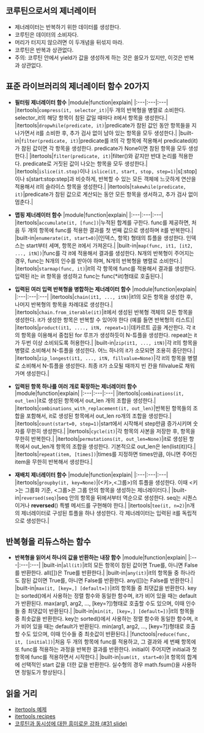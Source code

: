 ## 코루틴으로서의 제너레이터
- 제너레이터는 반복하기 위한 데이터를 생성한다.
- 코루틴은 데이터의 소비자다.
- 머리가 터지지 않으려면 이 두개념을 뒤섞지 마라.
- 코루틴은 반복과 상관없다.
- 주의: 코루틴 안에서 yield가 값을 생성하게 하는 것은 쓸모가 있지만, 이것은 반복과 상관없다.

## 표준 라이브러리의 제너레이터 함수 20가지
- **필터링 제너레이터 함수**
    |module|function|explain|
    |:---|:---|:---|
    |itertools|`compress(it, selector_it)`|두 개의 반복형을 병렬로 소비한다. selector_it의 해당 항목이 참된 값일 때마다 it에서 항목을 생성한다.|
    |itertools|`dropwhile(predicate, it)`|predicate가 참된 값인 동안 항목들을 지나가면서 it를 소비한 후, 추가 검사 없이 남아 있는 항목을 모두 생성한다.|
    |built-in|`filter(predicate, it)`|predicate를 it의 각 항목에 적용해서 predicated(it)가 참된 값이면 각 항목을 생성한다. predicate가 None이면 참된 항목을 모두 생성한다.|
    |itertools|`filter(predicate, it)`|filter()와 같지만 반대 논리를 적용한다. predicate로 거짓된 값이 나오는 항목을 모두 생성한다.|
    |itertools|`islice(it.stop)`이나 `islice(it, start, stop, step=1)`|s[:stop]이나 s[start:stop:step]과 비슷하게, 반복할 수 있는 모든 객체에 느긋하게 연산을 적용해서 it의 슬라이스 항목을 생성한다.|
    |itertools|`takewhile(predicate, it)`|predicate가 참된 값으로 계산되는 동안 모든 항목을 생서하고, 추가 검사 없이 멈춘다.|


- **맵핑 제너레이터 함수**
    |module|function|explain|
    |:---|:---|:---|
    |itertools|`accumulate(it, [func])`|누적된 합계를 구한다. func를 제공하면, 처음 두 개의 항목에 func를 적용한 결과를 첫 번째 값으로 생성하며 it를 반복한다.|
    |built-in|`enumerate(it, start=0)`|(인덱스, 항목) 형태의 튜플을 생성한다. 인덱스는 start부터 세며, 항목은 it에서 가져온다.|
    |built-in|`map(func, it1, [it2, ..., itN])`|func를 각 it에 적용해서 결과를 생성한다. N개의 반복형이 주어지는 경우, func는 N개의 인수를 받아야 하며, N개의 반복형을 병렬로 소비한다.|
    |itertools|`starmap(func, it)`|it의 각 항목에 func를 적용해서 결과를 생성한다. 입력된 it는 iit 항목을 생성하고 func는 func(*iit)형태로 호출된다.|


- **입력된 여러 입력 반복형을 병합하는 제너레이터 함수**
    |module|function|explain|
    |:---|:---|:---|
    |itertools|`chain(it1, ..., itN)`|it1의 모든 항목을 생성한 후, 나머지 반복형의 항목을 차례대로 생성한다.|
    |itertools|`chain.from_iterable(it)`|it에서 생성된 반복형 객체의 모든 항목을 생성한다. it가 생성한 항목은 반복할 수 있어야 한다 (예를 들면 반복형의 리스트)|
    |itertools|`product(it1, ...., itN, repeat=1)`|데카르트 곱을 계산한다. 각 it의 항목을 이용해서 중첩된 for 루프가 생성하듯이 N-튜플을 생성한다. repeat는 it가 두번 이상 소비되도록 허용한다.|
    |built-in|`zip(it1, ..., itN)`|각 it의 항목을 병렬로 소비해서 N-튜플을 생성한다. 어느 하나의 it가 소모되면 조용히 중단한다.|
    |itertools|`zip_longest(it1, ..., itN, fillvalue=None)`|각 it의 항목을 병렬로 소비해서 N-튜플을 생성한다. 최종 it가 소모될 때까지 빈 칸을 fillvalue로 채워가며 생성한다.|


- **입력된 항목 하나를 여러 개로 확장하는 제너레이터 함수**
    |module|function|explain|
    |:---|:---|:---|
    |itertools|`combinations(it, out_len)`|it로 생성된 항목에서 out_len 개의 조합을 생성한다.|
    |itertools|`combinations_with_replacement(it, out_len)`|반복된 항목들의 조합을 포함해서, it로 생성된 항목에서 out_len ro개의 조합을 생성한다.|
    |itertools|`count(start=0, step=1)`|start에서 시작해서 step만큼 증가시키며 숫자를 무한히 생성한다.|
    |itertools|`cycle(it)`|각 항목의 사본을 저장한 후, 항목을 무한히 반복한다.|
    |itertools|`permutations(it, out_len=None)`|it로 생성된 항목에서 out_len개 항목의 조합을 생성한다. 기본적으로 out_len은 len(list(it))다.|
    |itertools|`repeat(item, [times])`|times를 지정하면 times만큼, 아니면 주어진 item을 무한히 반복해서 생성한다.|

- **재배치 제너레이터 함수**
    |module|function|explain|
    |:---|:---|:---|
    |itertools|`groupby(it, key=None)`|(<키>,<그룹>)의 튜플을 생성한다. 이때 <키>는 그룹화 기준, <그룹>은 그룹 안의 항목을 생성하는 제너레이터다.|
    |built-in|`reversed(seq)`|seq 안의 항목을 뒤에서부터 역순으로 생성한다. seq는 시퀀스이거나 __reversed__() 특별 메서드를 구현해야 한다.|
    |itertools|`tee(it, n=2)`|n개의 제너레이터로 구성된 튜플을 하나 생성한다. 각 제너레이터는 입력된 it를 독립적으로 생성한다.|

## 반복형을 리듀스하는 함수
- **반복형을 읽어서 하나의 값을 반환하는 내장 함수**
    |module|function|explain|
    |:---|:---|:---|
    |built-in|`all(it)`|it의 모든 항목이 참된 값이면 True를, 아니면 False를 반환한다. all([])은 True를 반환한다.|
    |built-in|`any(it)`|it의 항목들 중 하나라도 참된 값이면 True를, 아니면 False를 반환한다. any([])는 False를 반환한다.|
    |built-in|`max(it, [key=,] [default=])`|it의 항목들 중 최댓값을 반환한다. key는 sorted()에서 사용하는 정렬 함수와 동일한 함수며, it가 비어 있을 때는 default가 반환된다. max(arg1, arg2, ..., [key=?])형태로 호출할 수도 있으며, 이때 인수들 중 최댓값이 반환된다.|
    |built-in|`min(it, [key=,] [default=])`|it의 항목들 중 최솟값을 반환한다. key는 sorted()에서 사용하는 정렬 함수와 동일한 함수며, it가 비어 있을 때는 default가 반환된다. min(arg1, arg2, ..., [key=?])형태로 호출할 수도 있으며, 이때 인수들 중 최솟값이 반환된다.|
    |functools|`reduce(func, it, [initial])`|처음 두 개의 항목에 func를 적용하고, 그 결과와 세 번째 항목에 또 func를 적용하는 과정을 반복한 결과를 반환한다. initial이 주어지면 initial과 첫 항목에 func를 적용하면서 시작한다.|
    |built-in|`sum(it, start=0)`|it 항목의 합계에 선택적인 start 값을 더한 값을 반환한다. 실수형의 경우 math.fsum()을 사용하면 정밀도가 향상된다.|

## 읽을 거리
- [itertools 예제](https://docs.python.org/3/library/itertools.html)
- [itertools recipes](http://bit.ly/1MM5YvA)
- [코루틴과 동시성에 대한 흥미로운 강좌 (#31 slide)](http://www.dabeaz.com/coroutines/Coroutines.pdf)
